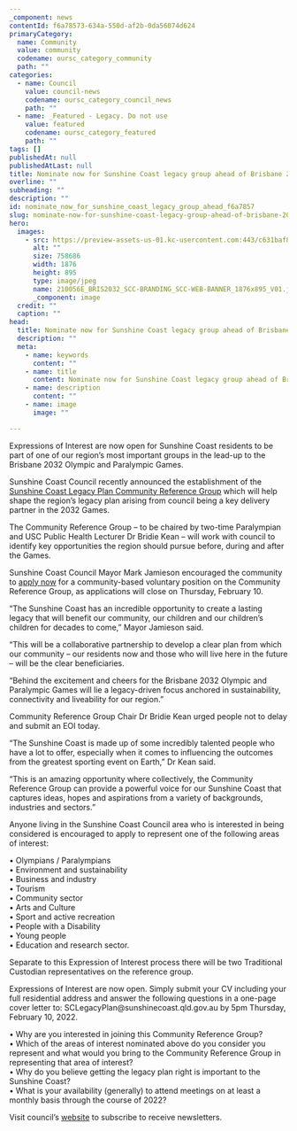 ```yaml
---
_component: news
contentId: f6a78573-634a-550d-af2b-0da56074d624
primaryCategory:
  name: Community
  value: community
  codename: oursc_category_community
  path: ""
categories:
  - name: Council
    value: council-news
    codename: oursc_category_council_news
    path: ""
  - name: _Featured - Legacy. Do not use
    value: featured
    codename: oursc_category_featured
    path: ""
tags: []
publishedAt: null
publishedAtLast: null
title: Nominate now for Sunshine Coast legacy group ahead of Brisbane 2032
overline: ""
subheading: ""
description: ""
id: nominate_now_for_sunshine_coast_legacy_group_ahead_f6a7857
slug: nominate-now-for-sunshine-coast-legacy-group-ahead-of-brisbane-2032
hero:
  images:
    - src: https://preview-assets-us-01.kc-usercontent.com:443/c631baf8-1b46-001f-580c-d0001b68b4a8/2ddebef3-5719-44a5-9eac-46273be8f95f/210056E_BRIS2032_SCC-BRANDING_SCC-WEB-BANNER_1876x895_V01.jpg
      alt: ""
      size: 758686
      width: 1876
      height: 895
      type: image/jpeg
      name: 210056E_BRIS2032_SCC-BRANDING_SCC-WEB-BANNER_1876x895_V01.jpg
      _component: image
  credit: ""
  caption: ""
head:
  title: Nominate now for Sunshine Coast legacy group ahead of Brisbane 2032
  description: ""
  meta:
    - name: keywords
      content: ""
    - name: title
      content: Nominate now for Sunshine Coast legacy group ahead of Brisbane 2032
    - name: description
      content: ""
    - name: image
      image: ""

---
```

Expressions of Interest are now open for Sunshine Coast residents to be part of one of our region’s most important groups in the lead-up to the Brisbane 2032 Olympic and Paralympic Games.

Sunshine Coast Council recently announced the establishment of the [Sunshine Coast Legacy Plan Community Reference Group](https://www.sunshinecoast.qld.gov.au/Council/News-Centre/Community-to-guide-Sunshine-Coast-legacy-from-the-Brisbane-2032-Olympic-and-Paralympic-Games)
&#x20;which will help shape the region’s legacy plan arising from council being a key delivery partner in the 2032 Games.

The Community Reference Group – to be chaired by two-time Paralympian and USC Public Health Lecturer Dr Bridie Kean – will work with council to identify key opportunities the region should pursue before, during and after the Games.

Sunshine Coast Council Mayor Mark Jamieson encouraged the community to [apply now](https://www.sunshinecoast.qld.gov.au/Experience-Sunshine-Coast/Events/Olympics2032/Olympic-reference-group)
&#x20;for a community-based voluntary position on the Community Reference Group, as applications will close on Thursday, February 10.

“The Sunshine Coast has an incredible opportunity to create a lasting legacy that will benefit our community, our children and our children’s children for decades to come,” Mayor Jamieson said.

“This will be a collaborative partnership to develop a clear plan from which our community – our residents now and those who will live here in the future – will be the clear beneficiaries.

“Behind the excitement and cheers for the Brisbane 2032 Olympic and Paralympic Games will lie a legacy-driven focus anchored in sustainability, connectivity and liveability for our region.”

Community Reference Group Chair Dr Bridie Kean urged people not to delay and submit an EOI today.

“The Sunshine Coast is made up of some incredibly talented people who have a lot to offer, especially when it comes to influencing the outcomes from the greatest sporting event on Earth,” Dr Kean said.

“This is an amazing opportunity where collectively, the Community Reference Group can provide a powerful voice for our Sunshine Coast that captures ideas, hopes and aspirations from a variety of backgrounds, industries and sectors.”

Anyone living in the Sunshine Coast Council area who is interested in being considered is encouraged to apply to represent one of the following areas of interest:

• Olympians / Paralympians\
• Environment and sustainability\
• Business and industry\
• Tourism\
• Community sector\
• Arts and Culture\
• Sport and active recreation\
• People with a Disability\
• Young people\
• Education and research sector.

Separate to this Expression of Interest process there will be two Traditional Custodian representatives on the reference group.

Expressions of Interest are now open. Simply submit your CV including your full residential address and answer the following questions in a one-page cover letter to: SCLegacyPlan\@sunshinecoast.qld.gov.au by 5pm Thursday, February 10, 2022.

• Why are you interested in joining this Community Reference Group?\
• Which of the areas of interest nominated above do you consider you represent and what would you bring to the Community Reference Group in representing that area of interest?\
• Why do you believe getting the legacy plan right is important to the Sunshine Coast?\
• What is your availability (generally) to attend meetings on at least a monthly basis through the course of 2022?

Visit council’s [website](https://www.sunshinecoast.qld.gov.au/Experience-Sunshine-Coast/Events/Olympics2032/Olympic-reference-group.)
&#x20;to subscribe to receive newsletters.
